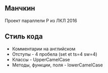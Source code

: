 ## Манчкин 

Проект параллели P из ЛКЛ 2016

## Стиль кода

* Комментарии на английском
* Отступы - 4 пробела (set et ts=4 sw=4)
* Классы - UpperCamelCase
* Методы, функции, поля - lowerCamelCase
